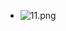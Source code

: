 * ![11.png](https://upload-images.jianshu.io/upload_images/14467401-64a4252eb74e27fb.png?imageMogr2/auto-orient/strip%7CimageView2/2/w/1240)
